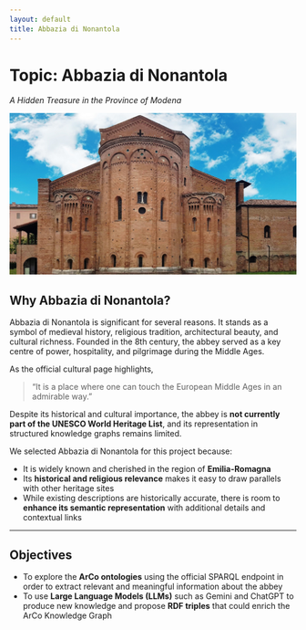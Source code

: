 ```yaml
---
layout: default
title: Abbazia di Nonantola
---
```


# Topic: Abbazia di Nonantola  
_A Hidden Treasure in the Province of Modena_

![Abbazia di Nonantola](assets/images/abbazia-di-nonantola.png)

## Why Abbazia di Nonantola?

Abbazia di Nonantola is significant for several reasons. It stands as a symbol of medieval history, religious tradition, architectural beauty, and cultural richness. Founded in the 8th century, the abbey served as a key centre of power, hospitality, and pilgrimage during the Middle Ages.

As the official cultural page highlights,  
> “It is a place where one can touch the European Middle Ages in an admirable way.”

Despite its historical and cultural importance, the abbey is **not currently part of the UNESCO World Heritage List**, and its representation in structured knowledge graphs remains limited.

We selected Abbazia di Nonantola for this project because:

- It is widely known and cherished in the region of **Emilia-Romagna**  
- Its **historical and religious relevance** makes it easy to draw parallels with other heritage sites  
- While existing descriptions are historically accurate, there is room to **enhance its semantic representation** with additional details and contextual links

---

## Objectives

- To explore the **ArCo ontologies** using the official SPARQL endpoint in order to extract relevant and meaningful information about the abbey  
- To use **Large Language Models (LLMs)** such as Gemini and ChatGPT to produce new knowledge and propose **RDF triples** that could enrich the ArCo Knowledge Graph
